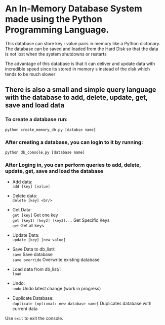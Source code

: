 # An In-Memory Database System made using the Python Programming Language.
This database can store key : value pairs in memory like a Python dictonary. The database can be saved and loaded from the Hard Disk so 
that the data is not lost when the system shutdowns or restarts

The advantage of this database is that it can deliver and update data with incredible speed since its stored in memory s
instead of the disk which tends to be much slower

There is also a small and simple query language with the database to add, delete, update, get, save and load data
--------------

### To create a database run:
`python create_memory_db.py [databse name]`

### After creating a database, you can login to it by running:
`python db_console.py [database name]`

### After Loging in, you can perform queries to add, delete, update, get, save and load the database

- Add data: <br/>
`add [key] [value]` <br/>

- Delete data: <br/>
`delete [key] <br/>`

- Get Data: <br/>
`get [key]` Get one key <br/>
`get [key1] [key2] [key3]...` Get Specific Keys <br/>
`get` Get all keys <br/>

- Update Data: <br/>
`update [key] [new value]` <br/>

- Save Data to db_list/: <br/>
`save` Save database <br/>
`save override` Overwrite existing database <br/>

- Load data from db_list/: <br/>
`load` <br/>

- Undo: <br/>
`undo` Undo latest change (work in progress) <br/>

- Duplicate Database: <br/>
`duplicate [optional: new database name]` Duplicates database with current data <br/>

Use `exit` to exit the console. <br/>
